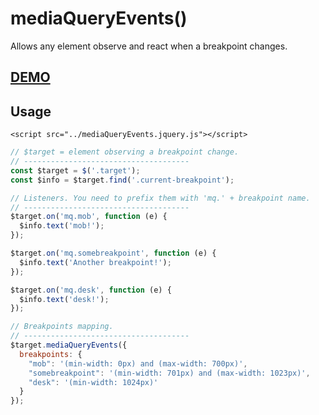 # mediaQueryEvents()
Allows any element observe and react when a breakpoint changes.

## [DEMO](https://frontid.github.io/mediaQueryEvents/)

## Usage
```
<script src="../mediaQueryEvents.jquery.js"></script>
```

```javascript
// $target = element observing a breakpoint change.
// -------------------------------------
const $target = $('.target');
const $info = $target.find('.current-breakpoint');

// Listeners. You need to prefix them with 'mq.' + breakpoint name.
// -------------------------------------
$target.on('mq.mob', function (e) {
  $info.text('mob!');
});

$target.on('mq.somebreakpoint', function (e) {
  $info.text('Another breakpoint!');
});

$target.on('mq.desk', function (e) {
  $info.text('desk!');
});

// Breakpoints mapping.
// -------------------------------------
$target.mediaQueryEvents({
  breakpoints: {
    "mob": '(min-width: 0px) and (max-width: 700px)',
    "somebreakpoint": '(min-width: 701px) and (max-width: 1023px)',
    "desk": '(min-width: 1024px)'
  }
});
```
